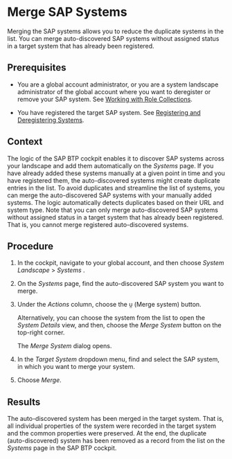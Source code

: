 <!-- loio5592d86cdd7244ce82655282981a16aa -->

<link rel="stylesheet" type="text/css" href="../css/sap-icons.css"/>

# Mergе SAP Systems

Merging the SAP systems allows you to reduce the duplicate systems in the list. You can merge auto-discovered SAP systems without assigned status in a target system that has already been registered.



<a name="loio5592d86cdd7244ce82655282981a16aa__prereq_mnr_rn1_w5b"/>

## Prerequisites

-   You are a global account administrator, or you are a system landscape administrator of the global account where you want to deregister or remove your SAP system. See [Working with Role Collections](../50-administration-and-ops/working-with-role-collections-393ea0b.md).

-   You have registered the target SAP system. See [Registering and Deregistering Systems](registering-and-deregistering-systems-2ffdaff.md).




## Context

The logic of the SAP BTP cockpit enables it to discover SAP systems across your landscape and add them automatically on the *Systems* page. If you have already added these systems manually at a given point in time and you have registered them, the auto-discovered systems might create duplicate entries in the list. To avoid duplicates and streamline the list of systems, you can merge the auto-discovered SAP systems with your manually added systems. The logic automatically detects duplicates based on their URL and system type. Note that you can only merge auto-discovered SAP systems without assigned status in a target system that has already been registered. That is, you cannot merge registered auto-discovered systems.



## Procedure

1.  In the cockpit, navigate to your global account, and then choose *System Landscape* \> *Systems* .

2.  On the *Systems* page, find the auto-discovered SAP system you want to merge.

3.  Under the *Actions* column, choose the <span class="SAP-icons-V5"></span> \(Merge system\) button.

    Alternatively, you can choose the system from the list to open the *System Details* view, and then, choose the *Merge System* button on the top-right corner.

    The *Merge System* dialog opens.

4.  In the *Target System* dropdown menu, find and select the SAP system, in which you want to merge your system.

5.  Choose *Merge*.




<a name="loio5592d86cdd7244ce82655282981a16aa__result_xgx_jhw_p5b"/>

## Results

The auto-discovered system has been merged in the target system. That is, all individual properties of the system were recorded in the target system and the common properties were preserved. At the end, the duplicate \(auto-discovered\) system has been removed as a record from the list on the *Systems* page in the SAP BTP cockpit.

